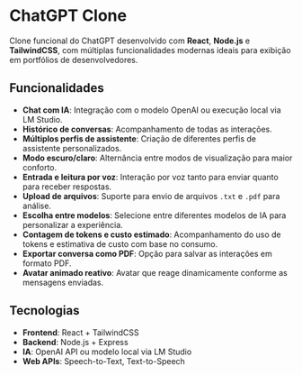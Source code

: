 # ChatGPT Clone

Clone funcional do ChatGPT desenvolvido com **React**, **Node.js** e **TailwindCSS**, com múltiplas funcionalidades modernas ideais para exibição em portfólios de desenvolvedores.

## Funcionalidades

- **Chat com IA**: Integração com o modelo OpenAI ou execução local via LM Studio.
- **Histórico de conversas**: Acompanhamento de todas as interações.
- **Múltiplos perfis de assistente**: Criação de diferentes perfis de assistente personalizados.
- **Modo escuro/claro**: Alternância entre modos de visualização para maior conforto.
- **Entrada e leitura por voz**: Interação por voz tanto para enviar quanto para receber respostas.
- **Upload de arquivos**: Suporte para envio de arquivos `.txt` e `.pdf` para análise.
- **Escolha entre modelos**: Selecione entre diferentes modelos de IA para personalizar a experiência.
- **Contagem de tokens e custo estimado**: Acompanhamento do uso de tokens e estimativa de custo com base no consumo.
- **Exportar conversa como PDF**: Opção para salvar as interações em formato PDF.
- **Avatar animado reativo**: Avatar que reage dinamicamente conforme as mensagens enviadas.

## Tecnologias

- **Frontend**: React + TailwindCSS
- **Backend**: Node.js + Express
- **IA**: OpenAI API ou modelo local via LM Studio
- **Web APIs**: Speech-to-Text, Text-to-Speech
